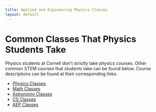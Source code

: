 ```yaml
---
title: Applied and Engineering Physics Classes
layout: default
---
```

<link rel="stylesheet" href="/main.css">

# Common Classes That Physics Students Take

Physics students at Cornell don't strictly take physics courses. Other common STEM courses that students take can be found below. Course descriptions can be found at their corresponding links.

- [Physics Classes](/classes/physclasses.html)
- [Math Classes](/classes/mathclasses.html)
- [Astronomy Classes](/classes/astroclasses.html)
- [CS Classes](/classes/csclasses.html)
- [AEP Classes](/classes/aepclasses.html)
